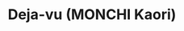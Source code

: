 --- 
title: "Deja-vu (MONCHI Kaori)"
publishdate: "2019-2-24T16:48:46+02:00"
src: "https://365manga.net/manga/deja-vu-monchi-kaori"
image: "https://data.365manga.net/images/thumbnails/30440-deja-vu-monchi-kaori.jpg"
description: " (From the publisher's description) The scene is of a heart forgetting and a body learning. When there’s a lot piled up, it’s time to resurrect the figure of the lascivious older brother...?! Other stories include baseball players playing a different game in the locker room, the love/hate disaster of soldiers left behind on a deserted island, and more. With three non-serialized stories plus the sequel to…"
---